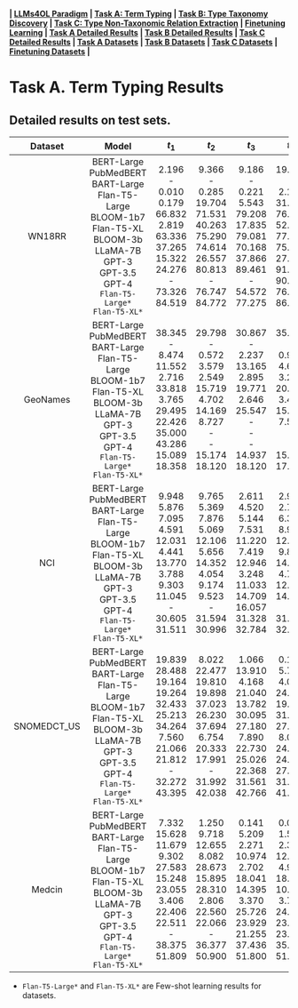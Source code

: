 
**| [LLMs4OL Paradigm](../../README.md#llms4ol-paradigm) | [Task A: Term Typing](../../TaskA/README.md) | [Task B: Type Taxonomy Discovery](../../TaskB/README.md) | [Task C: Type Non-Taxonomic Relation Extraction](../../TaskC/README.md) | [Finetuning Learning](../../tuning/README.md) | [Task A Detailed Results](../../TaskA/results/readme.md) | [Task B Detailed Results](../../TaskB/results/readme.md) | [Task C Detailed Results](../../TaskC/results/readme.md) | [Task A Datasets](../../datasets/TaskA/README.md) | [Task B Datasets](../../datasets/TaskB/README.md) | [Task C Datasets](../../datasets/TaskC/README.md) | [Finetuning Datasets](../../datasets/Tuning/README.md) |**



# Task A. Term Typing Results

## Detailed results on test sets.

|   Dataset    |                                                                                       Model                                                                                        |                                                          $t_1$                                                           |                                                      $t_2$                                                      |                                                      $t_3$                                                      |                                                      $t_4$                                                      |                                                    $t_5$                                                     |                                                      $t_6$                                                      |                                                     $t_7$                                                      |                                                      $t_8$                                                      |
|:------------:|:----------------------------------------------------------------------------------------------------------------------------------------------------------------------------------:|:------------------------------------------------------------------------------------------------------------------------:|:---------------------------------------------------------------------------------------------------------------:|:---------------------------------------------------------------------------------------------------------------:|:---------------------------------------------------------------------------------------------------------------:|:------------------------------------------------------------------------------------------------------------:|:---------------------------------------------------------------------------------------------------------------:|:--------------------------------------------------------------------------------------------------------------:|:---------------------------------------------------------------------------------------------------------------:|
|    WN18RR    |BERT-Large<br>PubMedBERT<br>BART-Large<br>Flan-T5-Large<br>BLOOM-1b7<br>Flan-T5-XL<br>BLOOM-3b<br>LLaMA-7B<br>GPT-3<br>GPT-3.5<br>GPT-4<br>`Flan-T5-Large*`<br>`Flan-T5-XL*`|     2.196<br>-<br>0.010<br>0.179<br>66.832<br>2.819<br>63.336<br>37.265<br>15.322<br>24.276<br>-<br>73.326<br>84.519     |9.366<br>-<br>0.285<br>19.704<br>71.531<br>40.263<br>75.290<br>74.614<br>26.557<br>80.813<br>-<br>76.747<br>84.772|9.186<br>-<br>0.221<br>5.543<br>79.208<br>17.835<br>79.081<br>70.168<br>37.866<br>89.461<br>-<br>54.572<br>77.275|19.419<br>-<br>2.164<br>31.267<br>76.842<br>52.217<br>77.064<br>75.976<br>27.571<br>91.721<br>90.116<br>76.906<br>86.282|4.720<br>-<br>0.010<br>0.0<br>40.084<br>0.010<br>37.402<br>24.287<br>8.479<br>0.813<br>-<br>10.834<br>50.232|19.345<br>-<br>0.031<br>3.030<br>61.964<br>7.750<br>65.322<br>76.610<br>27.138<br>60.760<br>-<br>61.362<br>76.462|9.936<br>-<br>0.0<br>5.702<br>68.394<br>18.479<br>68.996<br>67.412<br>27.518<br>49.387<br>-<br>54.297<br>72.386|27.856<br>-<br>0.190<br>26.800<br>70.031<br>18.859<br>71.626<br>81.383<br>24.656<br>82.418<br>-<br>69.324<br>80.517|
|   GeoNames   |BERT-Large<br>PubMedBERT<br>BART-Large<br>Flan-T5-Large<br>BLOOM-1b7<br>Flan-T5-XL<br>BLOOM-3b<br>LLaMA-7B<br>GPT-3<br>GPT-3.5<br>GPT-4<br>`Flan-T5-Large*`<br>`Flan-T5-XL*`| 38.345<br>-<br>8.474<br>11.552<br>2.716<br>33.818<br>3.765<br>29.495<br>22.426<br>35.000<br>43.286<br>15.089<br>18.358  |29.798<br>-<br>0.572<br>3.579<br>2.549<br>15.719<br>4.702<br>14.169<br>8.727<br>-<br>-<br>15.174<br>18.120|30.867<br>-<br>2.237<br>13.165<br>2.895<br>19.771<br>2.646<br>25.547<br>-<br>-<br>-<br>14.937<br>18.120|35.328<br>-<br>0.984<br>4.685<br>3.206<br>20.789<br>3.438<br>15.954<br>7.500<br>-<br>-<br>15.128<br>17.912|23.610<br>-<br>21.480<br>9.451<br>28.517<br>15.365<br>28.844<br>13.919<br>-<br>-<br>-<br>15.774<br>17.265|25.666<br>-<br>20.513<br>6.057<br>18.382<br>12.413<br>18.084<br>9.446<br>-<br>-<br>-<br>16.282<br>17.328|11.320<br>-<br>7.830<br>8.178<br>25.866<br>18.439<br>25.646<br>17.794<br>-<br>-<br>-<br>15.934<br>17.450|30.447<br>-<br>23.218<br>7.387<br>19.809<br>15.823<br>20.718<br>16.795<br>-<br>-<br>-<br>16.918<br>17.641|
|     NCI      |BERT-Large<br>PubMedBERT<br>BART-Large<br>Flan-T5-Large<br>BLOOM-1b7<br>Flan-T5-XL<br>BLOOM-3b<br>LLaMA-7B<br>GPT-3<br>GPT-3.5<br>GPT-4<br>`Flan-T5-Large*`<br>`Flan-T5-XL*`|    9.948<br>5.876<br>7.095<br>4.591<br>12.031<br>4.441<br>13.770<br>3.788<br>9.303<br>11.045<br>-<br>30.605<br>31.511    |9.765<br>5.369<br>7.876<br>5.069<br>12.106<br>5.656<br>14.352<br>4.054<br>9.174<br>9.523<br>-<br>31.594<br>30.996|2.611<br>4.520<br>5.144<br>7.531<br>11.220<br>7.419<br>12.946<br>3.248<br>11.033<br>14.709<br>16.057<br>31.328<br>32.784|2.902<br>2.790<br>6.325<br>8.966<br>12.435<br>9.831<br>14.418<br>4.778<br>12.742<br>14.227<br>-<br>31.927<br>32.052|11.095<br>3.368<br>9.103<br>3.069<br>10.954<br>2.125<br>14.264<br>3.672<br>9.374<br>8.563<br>-<br>29.116<br>30.014|10.966<br>1.613<br>9.943<br>4.250<br>10.451<br>3.297<br>14.069<br>3.921<br>8.754<br>8.130<br>-<br>29.282<br>29.706|1.127<br>1.339<br>7.240<br>5.485<br>11.133<br>3.871<br>14.926<br>5.252<br>9.141<br>12.684<br>-<br>31.291<br>31.769|1.364<br>0.657<br>8.267<br>5.843<br>11.499<br>6.284<br>15.562<br>7.714<br>9.112<br>11.249<br>-<br>30.796<br>31.357|
| SNOMEDCT\_US |BERT-Large<br>PubMedBERT<br>BART-Large<br>Flan-T5-Large<br>BLOOM-1b7<br>Flan-T5-XL<br>BLOOM-3b<br>LLaMA-7B<br>GPT-3<br>GPT-3.5<br>GPT-4<br>`Flan-T5-Large*`<br>`Flan-T5-XL*`| 19.839<br>28.488<br>19.164<br>19.264<br>32.433<br>25.213<br>34.264<br>7.560<br>21.066<br>21.812<br>-<br>32.272<br>43.395 |8.022<br>22.477<br>19.810<br>19.898<br>37.023<br>26.230<br>37.694<br>6.754<br>20.333<br>17.991<br>-<br>31.992<br>42.038|1.066<br>13.910<br>4.168<br>21.040<br>13.782<br>30.095<br>27.180<br>7.890<br>22.730<br>25.026<br>22.368<br>31.561<br>42.766|0.125<br>5.703<br>4.046<br>24.322<br>19.978<br>31.650<br>27.878<br>8.063<br>24.365<br>24.506<br>27.835<br>31.366<br>41.750|21.109<br>7.964<br>17.541<br>8.078<br>29.486<br>7.219<br>31.061<br>10.748<br>19.207<br>18.245<br>-<br>32.005<br>40.898|12.766<br>3.586<br>17.890<br>8.901<br>30.400<br>8.221<br>32.213<br>10.808<br>18.995<br>15.711<br>-<br>31.508<br>40.316|0.458<br>2.299<br>10.061<br>11.541<br>31.249<br>15.586<br>33.298<br>13.154<br>20.208<br>22.718<br>-<br>33.393<br>42.605|0.048<br>1.513<br>9.434<br>12.924<br>33.864<br>17.221<br>35.474<br>13.818<br>20.097<br>19.873<br>-<br>33.058<br>42.482|
|    Medcin    |BERT-Large<br>PubMedBERT<br>BART-Large<br>Flan-T5-Large<br>BLOOM-1b7<br>Flan-T5-XL<br>BLOOM-3b<br>LLaMA-7B<br>GPT-3<br>GPT-3.5<br>GPT-4<br>`Flan-T5-Large*`<br>`Flan-T5-XL*`|  7.332<br>15.628<br>11.679<br>9.302<br>27.583<br>15.248<br>23.055<br>3.406<br>22.406<br>22.511<br>-<br>38.375<br>51.809  |1.250<br>9.718<br>12.655<br>8.082<br>28.673<br>15.895<br>28.310<br>2.806<br>22.560<br>22.066<br>-<br>36.377<br>50.900|0.141<br>5.209<br>2.271<br>10.974<br>2.702<br>18.041<br>14.395<br>3.370<br>25.726<br>23.929<br>21.255<br>37.436<br>51.800|0.059<br>1.586<br>2.317<br>12.963<br>4.975<br>18.519<br>10.826<br>3.730<br>24.915<br>23.588<br>23.613<br>35.868<br>51.160|8.712<br>5.688<br>9.403<br>2.892<br>26.389<br>4.473<br>22.585<br>4.904<br>19.759<br>20.465<br>-<br>31.262<br>47.880|1.198<br>2.320<br>9.227<br>3.590<br>28.760<br>5.446<br>24.238<br>4.473<br>17.808<br>19.848<br>-<br>30.009<br>45.388|0.088<br>1.272<br>5.470<br>6.712<br>26.897<br>11.143<br>27.303<br>3.175<br>19.921<br>22.372<br>-<br>33.112<br>49.865|0.012<br>0.613<br>4.825<br>6.781<br>26.694<br>11.096<br>29.811<br>3.804<br>18.572<br>20.231<br>-<br>31.911<br>49.094|

* `Flan-T5-Large*` and `Flan-T5-XL*` are Few-shot learning results for datasets.
